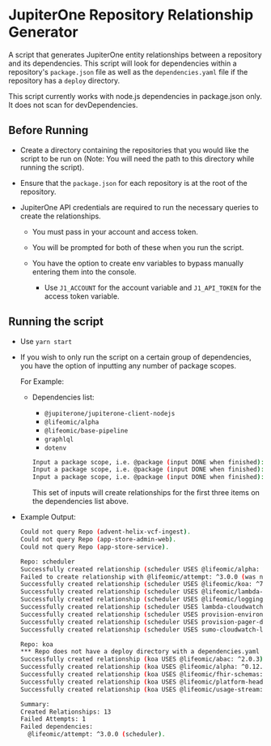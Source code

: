 # JupiterOne Repository Relationship Generator

A script that generates JupiterOne entity relationships between a repository and
its dependencies. This script will look for dependencies within a repository's
`package.json` file as well as the `dependencies.yaml` file if the repository has
a `deploy` directory.

This script currently works with node.js dependencies in package.json only. It
does not scan for devDependencies.

## Before Running

- Create a directory containing the repositories that you would like the script
  to be run on (Note: You will need the path to this directory while running the
  script).

- Ensure that the `package.json` for each repository is at the root of the
  repository.

- JupiterOne API credentials are required to run the necessary queries to create
  the relationships.

  - You must pass in your account and access token.
  - You will be prompted for both of these when you run the script.
  - You have the option to create env variables to bypass manually entering them
    into the console.

    - Use `J1_ACCOUNT` for the account variable and `J1_API_TOKEN` for the
      access token variable.

## Running the script

- Use `yarn start`

- If you wish to only run the script on a certain group of dependencies, you
  have the option of inputting any number of package scopes.

  For Example:

  - Dependencies list:

    - `@jupiterone/jupiterone-client-nodejs`
    - `@lifeomic/alpha`
    - `@lifeomic/base-pipeline`
    - `graphlql`
    - `dotenv`

    ```bash
    Input a package scope, i.e. @package (input DONE when finished): @lifeomic
    Input a package scope, i.e. @package (input DONE when finished): @jupiterone
    Input a package scope, i.e. @package (input DONE when finished): DONE
    ```

    This set of inputs will create relationships for the first three items on
    the dependencies list above.

- Example Output:

  ```bash
  Could not query Repo (advent-helix-vcf-ingest).
  Could not query Repo (app-store-admin-web).
  Could not query Repo (app-store-service).
  
  Repo: scheduler
  Successfully created relationship (scheduler USES @lifeomic/alpha: ^0.14.0).
  Failed to create relationship with @lifeomic/attempt: ^3.0.0 (was not found on the graph). Skipped.
  Successfully created relationship (scheduler USES @lifeomic/koa: ^7.1.1).
  Successfully created relationship (scheduler USES @lifeomic/lambda-runtime-tools: ^3.4.1).
  Successfully created relationship (scheduler USES @lifeomic/logging: ^1.0.5).
  Successfully created relationship (scheduler USES lambda-cloudwatch-slack, deploy).
  Successfully created relationship (scheduler USES provision-environment, deploy).
  Successfully created relationship (scheduler USES provision-pager-duty, deploy).
  Successfully created relationship (scheduler USES sumo-cloudwatch-logs, deploy).
  
  Repo: koa
  *** Repo does not have a deploy directory with a dependencies.yaml ***
  Successfully created relationship (koa USES @lifeomic/abac: ^2.0.3).
  Successfully created relationship (koa USES @lifeomic/alpha: ^0.12.1).
  Successfully created relationship (koa USES @lifeomic/fhir-schemas: ^2.1.1).
  Successfully created relationship (koa USES @lifeomic/platform-headers: ^1.3.0).
  Successfully created relationship (koa USES @lifeomic/usage-stream: ^6.0.0).
  
  Summary:
  Created Relationships: 13
  Failed Attempts: 1
  Failed dependencies:
    @lifeomic/attempt: ^3.0.0 (scheduler).
  ```
